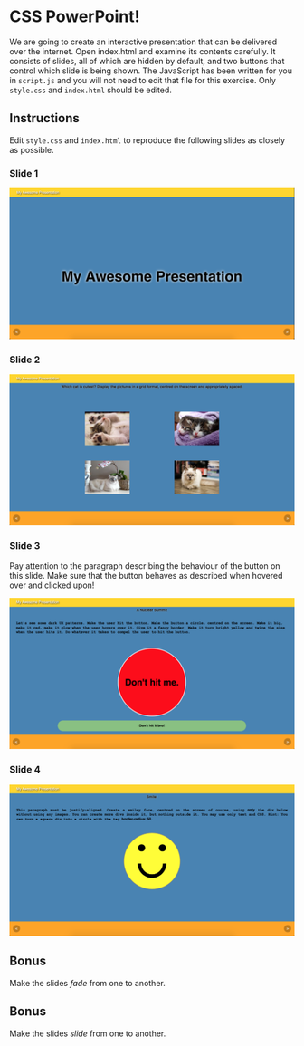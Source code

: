 # CSS PowerPoint!

We are going to create an interactive presentation that can be delivered over the internet. Open index.html and examine its contents carefully. It consists of slides, all of which are hidden by default, and two buttons that control which slide is being shown. The JavaScript has been written for you in `script.js` and you will not need to edit that file for this exercise. Only `style.css` and `index.html` should be edited.

## Instructions

Edit `style.css` and `index.html` to reproduce the following slides as closely as possible.

### Slide 1
![alt text](./slide-1.png "Slide 1")

### Slide 2
![alt text](./slide-2.png "Slide 2")

### Slide 3
Pay attention to the paragraph describing the behaviour of the button on this slide. Make sure that the button behaves as described when hovered over and clicked upon!

![alt text](./slide-3.png "Slide 3")

### Slide 4
![alt text](./slide-4.png "Slide 4")

## Bonus
Make the slides _fade_ from one to another.

## Bonus
Make the slides _slide_ from one to another.